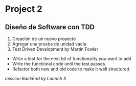 # **Project 2**


## Diseño de Software con TDD


1. Creación de un nuevo proyecto
2. Agregar una prueba de unidad vacía
3. Test Driven Development by Martin Fowler

* Write a test for the next bit of functionality you want to add
* Write the functional code until the test passes.
* Refactor both new and old code to make it well structured.



*mission BackEnd by Launch X*
